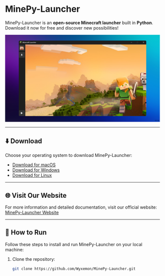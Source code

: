 # MinePy-Launcher

MinePy-Launcher is an **open-source Minecraft launcher** built in **Python**. Download it now for free and discover new possibilities!

![Launcher Image](images/background.png)

---

## ⬇️ Download

Choose your operating system to download MinePy-Launcher:

- [Download for macOS](https://github.com/Wyxemon/MinePy-Launcher/releases/tag/0.1v)
- [Download for Windows](https://github.com/Wyxemon/MinePy-Launcher/releases/tag/0.1v)
- [Download for Linux](https://github.com/Wyxemon/MinePy-Launcher/releases/tag/0.1v)

---

## 🌐 Visit Our Website

For more information and detailed documentation, visit our official website:  
[MinePy-Launcher Website](https://mine-py-launcher.vercel.app/)

---

## 🚀 How to Run

Follow these steps to install and run MinePy-Launcher on your local machine:

1. Clone the repository:  
   ```bash
   git clone https://github.com/Wyxemon/MinePy-Launcher.git
